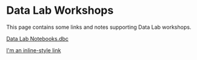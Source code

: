 # Data Lab Workshops

This page contains some links and notes supporting Data Lab workshops. 

[Data Lab Notebooks.dbc](./Data+Lab+Notebooks.dbc)

[I'm an inline-style link](https://www.google.com)
